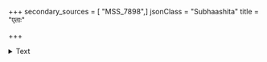 +++
secondary_sources = [ "MSS_7898",]
jsonClass = "Subhaashita"
title = "एताः"

+++

<details><summary>Text</summary>

एताः शार्दूलहेलादलितमृगकुलव्यक्तरक्ताभिषिक्त- क्ष्मापीठास्वादलुब्धस्फुटतरकलहस्फारफ् एरण्डचण्डाः।  
वेल्लन्निर्मोकवल्लीवलयनिगडितानोकहक्रोडनीड- क्रीडन्निःशूकघूकव्यतिकरमुखरा भूमयो भीषयन्ति॥
</details>
